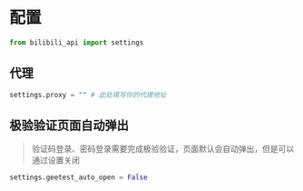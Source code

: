 # 配置

```python
from bilibili_api import settings
```

## 代理

```python
settings.proxy = "" # 此处填写你的代理地址
```

## 极验验证页面自动弹出

>验证码登录、密码登录需要完成极验验证，页面默认会自动弹出，但是可以通过设置关闭

```python
settings.geetest_auto_open = False
```
